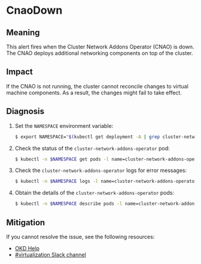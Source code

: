 # CnaoDown

## Meaning

This alert fires when the Cluster Network Addons Operator (CNAO) is down.
The CNAO deploys additional networking components on top of the cluster.

## Impact

If the CNAO is not running, the cluster cannot reconcile changes to virtual
machine components. As a result, the changes might fail to take effect.

## Diagnosis

1. Set the `NAMESPACE` environment variable:

   ```bash
   $ export NAMESPACE="$(kubectl get deployment -A | grep cluster-network-addons-operator | awk '{print $1}')"
   ```

2. Check the status of the `cluster-network-addons-operator` pod:

   ```bash
   $ kubectl -n $NAMESPACE get pods -l name=cluster-network-addons-operator
   ```

3. Check the `cluster-network-addons-operator` logs for error messages:

   ```bash
   $ kubectl -n $NAMESPACE logs -l name=cluster-network-addons-operator
   ```

4. Obtain the details of the `cluster-network-addons-operator` pods:

   ```bash
   $ kubectl -n $NAMESPACE describe pods -l name=cluster-network-addons-operator
   ```

## Mitigation

<!--DS: If you cannot resolve the issue, log in to the
link:https://access.redhat.com[Customer Portal] and open a support case,
attaching the artifacts gathered during the diagnosis procedure.-->
<!--USstart-->
If you cannot resolve the issue, see the following resources:

- [OKD Help](https://okd.io/docs/community/help/)
- [#virtualization Slack channel](https://kubernetes.slack.com/channels/virtualization)
<!--USend-->
